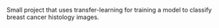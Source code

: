 Small project that uses transfer-learning for training a model to classify breast cancer histology images.
